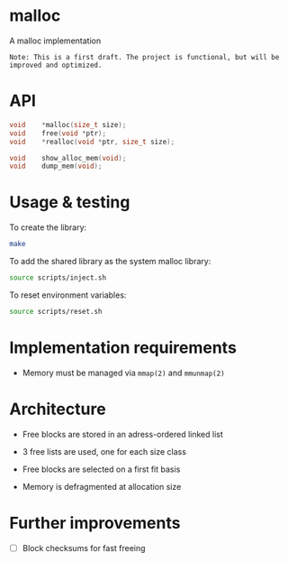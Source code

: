 # malloc
A malloc implementation

`Note: This is a first draft. The project is functional, but will be improved and optimized.`

# API
```c
void	*malloc(size_t size);
void	free(void *ptr);
void	*realloc(void *ptr, size_t size);

void	show_alloc_mem(void);
void	dump_mem(void);
```

# Usage & testing

To create the library:
```sh
make
```

To add the shared library as the system malloc library:
```sh
source scripts/inject.sh
```

To reset environment variables:
```sh
source scripts/reset.sh
```

# Implementation requirements

- Memory must be managed via `mmap(2)` and `mmunmap(2)`

# Architecture

- Free blocks are stored in an adress-ordered linked list

- 3 free lists are used, one for each size class

- Free blocks are selected on a first fit basis

- Memory is defragmented at allocation size

# Further improvements

- [ ] Block checksums for fast freeing
